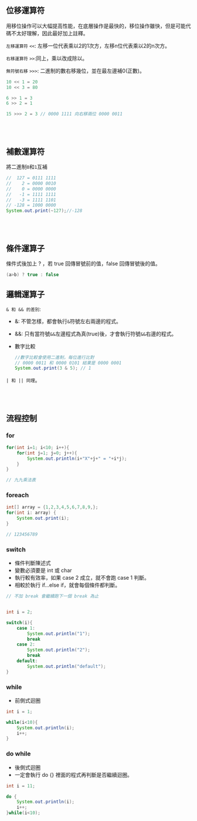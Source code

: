 ## 位移運算符
用移位操作可以大幅提高性能，在底層操作是最快的，移位操作雖快，但是可能代碼不太好理解，因此最好加上註釋。

`左移運算符` `<<`: 左移一位代表乘以2的1次方，左移n位代表乘以2的n次方。

`右移運算符` `>>`:同上，乘以改成除以。

`無符號右移` `>>>`: 二進制的數右移幾位，並在最左邊補0(正數)。
```java
10 << 1 = 20
10 << 3 = 80

6 >> 1 = 3
6 >> 2 = 1

15 >>> 2 = 3 // 0000 1111 向右移兩位 0000 0011
```

<br/>

<br/>

## 補數運算符
將二進制`0`和`1`互補
```java
//  127 = 0111 1111
//    2 = 0000 0010
//    0 = 0000 0000
//   -1 = 1111 1111
//   -3 = 1111 1101
// -128 = 1000 0000
System.out.print(~127);//-128
```

<br/>

<br/>

## 條件運算子
條件式後加上 ? ，若 true 回傳冒號前的值，false 回傳冒號後的值。
```java
(a>b) ? true : false
```


## 邏輯運算子
`& 和 && 的差別`:

* &: 不管怎樣，都會執行`&`符號左右兩邊的程式。
* &&: 只有當符號`&&`左邊程式為真(true)後，才會執行符號`&&`右邊的程式。
* 數字比較

    ```java
    //數字比較會使用二進制，每位進行比對
    // 0000 0011 和 0000 0101 結果是 0000 0001
    System.out.print(3 & 5); // 1
    ```


`| 和 || 同理`。



<br/>

<br/>





## 流程控制
### for 
```java
for(int i=1; i<10; i++){
    for(int j=1; j=0; j++){
        System.out.println(i+"X"+j+" = "+i*j);
    }
}

// 九九乘法表
```

### foreach
```java
int[] array = {1,2,3,4,5,6,7,8,9,};
for(int i: array) {
    System.out.print(i);
}

// 123456789
```

### switch
* 條件判斷陳述式
* 變數必須要是 int 或 char
* 執行較有效率，如果 case 2 成立，就不會跑 case 1 判斷。
* 相較於執行 if...else if，就會每個條件都判斷。
```java
// 不加 break 會繼續跑下一個 break 為止


int i = 2;

switch(i){
    case 1:
        System.out.println("1");
        break
    case 2:
        System.out.println("2");
        break
    default:
        System.out.println("default");
}
```

### while
* 前側式迴圈
```java
int i = 1;

while(i<10){
    System.out.println(i);
    i++;
}
```


### do while
* 後側式迴圈
* 一定會執行 do {} 裡面的程式再判斷是否繼續迴圈。
```java
int i = 11;

do {
    System.out.println(i);
    i++;
}while(i<10);
```